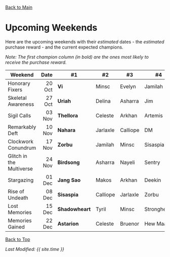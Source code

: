 [Back to Main](index.md)

# Upcoming Weekends

Here are the upcoming weekends with their *estimated* dates - the *estimated* purchase reward - and the current expected champions.

*Note: The first champion column (in bold) are the ones most likely to receive the purchase reward.*

| Weekend | Date | #1 | #2 | #3 | #4 | #5 | Reward |
|---|--:|---|---|---|---|---|---|
| Honorary Fixers | 20 Oct | **Vi** | Minsc | Evelyn | Jamilah | Virgil | Golden Epic |
| Skeletal Awareness | 27 Oct | **Uriah** | Delina | Asharra | Jim | Wulfgar | Golden Epic |
| Sigil Calls | 03 Nov | **Thellora** | Celeste | Arkhan | Artemis | Shandie | Golden Epic |
| Remarkably Deft | 10 Nov | **Nahara** | Jarlaxle | Calliope | DM | Catti-brie | Golden Epic |
| Clockwork Conundrum | 17 Nov | **Zorbu** | Jamilah | Minsc | Sisaspia | Kent | Golden Epic |
| Glitch in the Multiverse | 24 Nov | **Birdsong** | Asharra | Nayeli | Sentry | Korth | [Feats](feats.md) & [Skin](skins.md) |
| Stargazing | 01 Dec | **Jang Sao** | Makos | Arkhan | Deekin | Warden | Golden Epic |
| Rise of Undeath | 08 Dec | **Sisaspia** | Calliope | Jarlaxle | Zorbu | Widdle | Golden Epic |
| Lost Memories | 15 Dec | **Shadowheart** | Tyril | Minsc | Strongheart | Lae'zel | Golden Epic |
| Memories Gained | 22 Dec | **Astarion** | Celeste | Bruenor | Hew Maan | Shadowheart | Golden Epic |

[Back to Top](#top)

*Last Modified: {{ site.time }}*